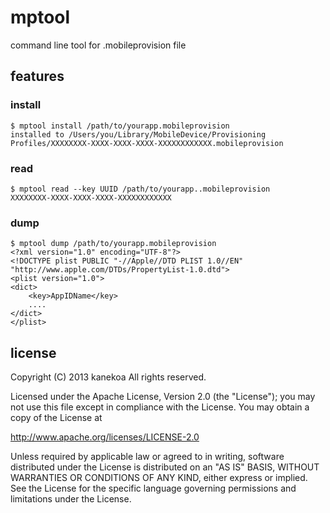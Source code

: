 mptool
======

command line tool for .mobileprovision file

## features

### install

```
$ mptool install /path/to/yourapp.mobileprovision
installed to /Users/you/Library/MobileDevice/Provisioning Profiles/XXXXXXXX-XXXX-XXXX-XXXX-XXXXXXXXXXXX.mobileprovision
```
### read

```
$ mptool read --key UUID /path/to/yourapp..mobileprovision
XXXXXXXX-XXXX-XXXX-XXXX-XXXXXXXXXXXX
```

### dump

```
$ mptool dump /path/to/yourapp.mobileprovision
<?xml version="1.0" encoding="UTF-8"?>
<!DOCTYPE plist PUBLIC "-//Apple//DTD PLIST 1.0//EN" "http://www.apple.com/DTDs/PropertyList-1.0.dtd">
<plist version="1.0">
<dict>
	<key>AppIDName</key>
	....
</dict>
</plist>
```

## license

Copyright (C) 2013 kanekoa All rights reserved.

Licensed under the Apache License, Version 2.0 (the "License"); you may not use this file except in compliance with the License. You may obtain a copy of the License at

http://www.apache.org/licenses/LICENSE-2.0

Unless required by applicable law or agreed to in writing, software distributed under the License is distributed on an "AS IS" BASIS, WITHOUT WARRANTIES OR CONDITIONS OF ANY KIND, either express or implied. See the License for the specific language governing permissions and limitations under the License.

